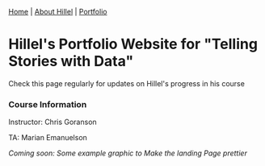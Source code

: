 [Home](Home) | [About Hillel](AboutHillel.md) | [Portfolio](Portfolio.md)

# Hillel's Portfolio Website for "Telling Stories with Data"
Check this page regularly for updates on Hillel's progress in his course
  
### Course Information
Instructor: Chris Goranson

TA: Marian Emanuelson


*Coming soon: Some example graphic to Make the landing Page prettier*
